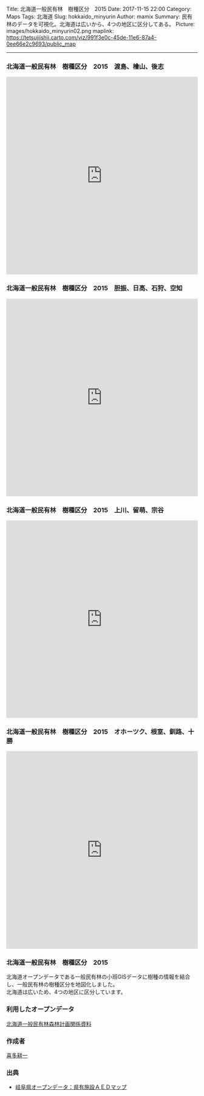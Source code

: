 Title: 北海道一般民有林　樹種区分　2015
Date: 2017-11-15 22:00
Category: Maps
Tags: 北海道
Slug: hokkaido_minyurin
Author: mamix
Summary: 民有林のデータを可視化。北海道は広いから、4つの地区に区分してある。
Picture: images/hokkaido_minyurin02.png
maplink: https://tetsujiishii.carto.com/viz/991f3e0c-45de-11e6-87a4-0ee66e2c9693/public_map

---

### 北海道一般民有林　樹種区分　2015　渡島、檜山、後志
<iframe width="100%" height="520" frameborder="0" src="https://tetsujiishii.carto.com/viz/991f3e0c-45de-11e6-87a4-0ee66e2c9693/public_map" allowfullscreen webkitallowfullscreen mozallowfullscreen oallowfullscreen msallowfullscreen></iframe>

### 北海道一般民有林　樹種区分　2015　胆振、日高、石狩、空知
<iframe width="100%" height="520" frameborder="0" src="https://koukita.carto.com/viz/0c0bf03a-623c-11e6-a05d-0e05a8b3e3d7/public_map" allowfullscreen webkitallowfullscreen mozallowfullscreen oallowfullscreen msallowfullscreen></iframe>

### 北海道一般民有林　樹種区分　2015　上川、留萌、宗谷
<iframe width="100%" height="520" frameborder="0" src="https://koukita.carto.com/viz/865edb20-62de-11e6-b7d8-0e3ff518bd15/public_map" allowfullscreen webkitallowfullscreen mozallowfullscreen oallowfullscreen msallowfullscreen></iframe>

### 北海道一般民有林　樹種区分　2015　オホーツク、根室、釧路、十勝
<iframe width="100%" height="520" frameborder="0" src="https://koukita.carto.com/viz/cc620ae2-62df-11e6-b3c8-0ee66e2c9693/public_map" allowfullscreen webkitallowfullscreen mozallowfullscreen oallowfullscreen msallowfullscreen></iframe>




### 北海道一般民有林　樹種区分　2015
北海道オープンデータである一般民有林の小班GISデータに樹種の情報を結合し、一般民有林の樹種区分を地図化しました。  
北海道は広いため、4つの地区に区分しています。

### 利用したオープンデータ
[北海道一般民有林森林計画関係資料](https://sites.google.com/site/kibanshapehokkaido/hokkaidoshinrin)

### 作成者
[喜多耕一](https://sites.google.com/site/kibanshapehokkaido/hokkaidoshinrin)


### 出典
- [岐阜県オープンデータ：県有施設ＡＥＤマップ](http://gifu-opendata.pref.gifu.lg.jp/open/dataset/c11229-001)
